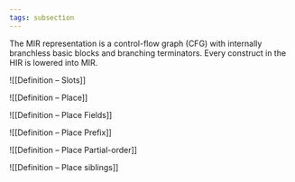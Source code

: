 ```yaml
---
tags: subsection
---
```


The MIR representation is a control-flow graph (CFG) with internally branchless basic blocks and branching terminators. Every construct in the HIR is lowered into MIR.

![[Definition – Slots]]

![[Definition – Place]]

![[Definition – Place Fields]]

![[Definition – Place Prefix]]

![[Definition – Place Partial-order]]

![[Definition – Place siblings]]